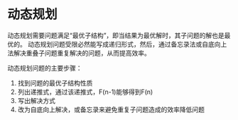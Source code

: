 # 动态规划

动态规划需要问题满足“最优子结构”，即当结果为最优解时，其子问题的解也是最优的。
动态规划问题受限必然能写成递归形式，然后，通过备忘录法或自底向上法解决重叠子问题重复解决的问题，从而提高效率。

动态规划问题的主要步骤：

1. 找到问题的最优子结构性质
2. 列出递推式，通过该递推式，F(n-1)能够得到F(n)
3. 写出解决方式
4. 改为自底向上解决，或备忘录来避免重复子问题造成的效率降低问题
